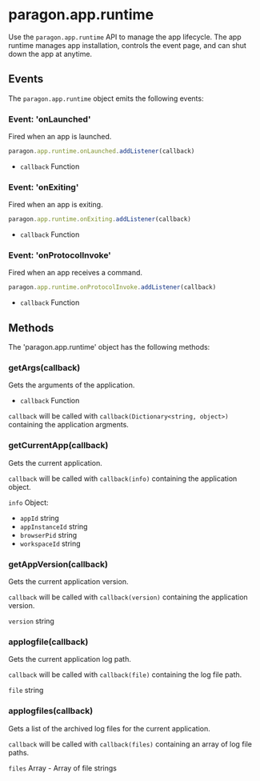 # paragon.app.runtime

Use the `paragon.app.runtime` API to manage the app lifecycle. The app runtime manages app installation, controls the event page, and can shut down the app at anytime.

## Events

The `paragon.app.runtime` object emits the following events:

### Event: 'onLaunched'

Fired when an app is launched.

```javascript
paragon.app.runtime.onLaunched.addListener(callback)
```

* `callback` Function

### Event: 'onExiting'

Fired when an app is exiting.

```javascript
paragon.app.runtime.onExiting.addListener(callback)
```

* `callback` Function

### Event: 'onProtocolInvoke'

Fired when an app receives a command.

```javascript
paragon.app.runtime.onProtocolInvoke.addListener(callback) 
```

* `callback` Function

## Methods

The 'paragon.app.runtime' object has the following methods:

### getArgs(callback)

Gets the arguments of the application.

* `callback` Function

`callback` will be called with `callback(Dictionary<string, object>)` containing the application argments.

### getCurrentApp(callback)

Gets the current application.

`callback` will be called with `callback(info)` containing the application object.

`info` Object:
* `appId` string
* `appInstanceId` string
* `browserPid` string
* `workspaceId` string

### getAppVersion(callback)

Gets the current application version.

`callback` will be called with `callback(version)` containing the application version.

`version` string


### applogfile(callback)

Gets the current application log path.

`callback` will be called with `callback(file)` containing the log file path.

`file` string

### applogfiles(callback)

Gets a list of the archived log files for the current application.

`callback` will be called with `callback(files)` containing an array of log file paths.

`files` Array - Array of file strings